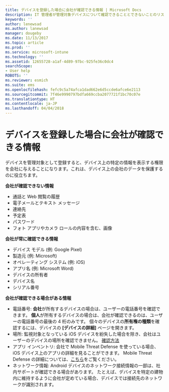 ```yaml
---
title: デバイスを登録した場合に会社が確認できる情報 | Microsoft Docs
description: IT 管理者が管理対象デバイスについて確認できることとできないことのリスト。
keywords: ''
author: lenewsad
ms.author: lanewsad
manager: dougeby
ms.date: 11/13/2017
ms.topic: article
ms.prod: ''
ms.service: microsoft-intune
ms.technology: ''
ms.assetid: 12655728-a1af-4d89-97bc-925fe36c0dc4
searchScope:
- User help
ROBOTS: ''
ms.reviewer: esmich
ms.suite: ems
ms.openlocfilehash: fefc9c5a74afca1dad662e6d5ccde6afce6e2113
ms.sourcegitcommit: 7f46e9990797bdfa669ccba2077721f1bc70c07e
ms.translationtype: HT
ms.contentlocale: ja-JP
ms.lasthandoff: 04/04/2018
---
```

# <a name="what-information-can-my-company-see-when-i-enroll-my-device"></a>デバイスを登録した場合に会社が確認できる情報

デバイスを管理対象として登録すると、デバイス上の特定の情報を表示する権限を会社に与えることになります。これは、デバイス上の会社のデータを保護するのに役立ちます。

**会社が確認できない情報**

- 通話と Web 閲覧の履歴
- 電子メールとテキスト メッセージ
- 連絡先
- 予定表
-   パスワード
- フォト アプリやカメラ ロールの内容を含む、画像

**会社が常に確認できる情報**

- デバイス モデル (例: Google Pixel)
- 製造元 (例: Microsoft)
- オペレーティング システム (例: iOS)
- アプリ名 (例: Microsoft Word)
- デバイスの所有者
- デバイス名
- シリアル番号

**会社が確認できる場合がある情報**

-  電話番号: **会社**が所有するデバイスの場合は、ユーザーの電話番号を確認できます。 **個人**が所有するデバイスの場合は、会社が確認できるのは、ユーザーの電話番号の最後の 4 桁のみです。 個々のデバイスの**所有権の種類**を確認するには、デバイスの **[デバイスの詳細]** ページを開きます。
-  場所: 監視対象となっている iOS デバイスを紛失した場合を除き、会社はユーザーのデバイスの場所を確認できません。 [確認方法](https://go.microsoft.com/fwlink/?linkid=853816)
- アプリ インベントリ: 会社で Mobile Threat Defense を使っている場合、iOS デバイス上のアプリの詳細を見ることができます。 Mobile Threat Defense の詳細については、[こちら](you-are-prompted-to-install-mtd-ios.md)をご覧ください。
- ネットワーク情報: Android デバイスのネットワーク接続情報の一部は、社内サポートが確認できる場合があります。 たとえば、デバイスを特定の建物内に維持するように会社が定めている場合、デバイスでは接続先のネットワークが識別されます。 
